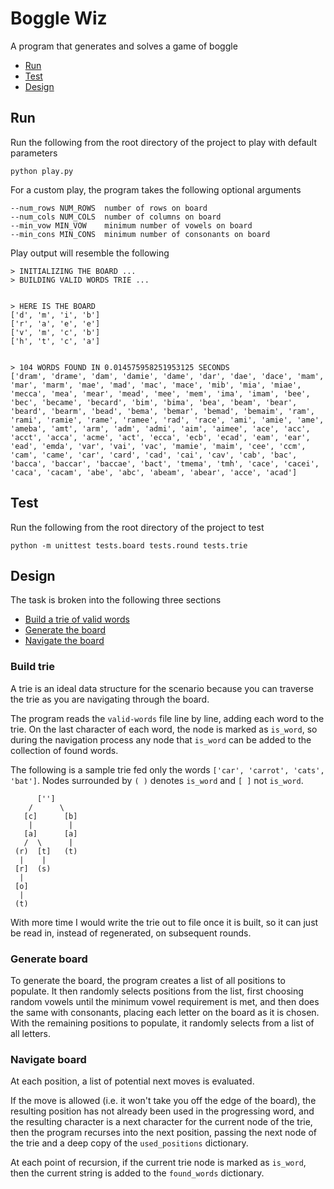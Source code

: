 # Boggle Wiz
A program that generates and solves a game of boggle

- [Run](#run)
- [Test](#test)
- [Design](#design)


## Run
Run the following from the root directory of the project to play with default parameters
```
python play.py
```

For a custom play, the program takes the following optional arguments
```
--num_rows NUM_ROWS  number of rows on board
--num_cols NUM_COLS  number of columns on board
--min_vow MIN_VOW    minimum number of vowels on board
--min_cons MIN_CONS  minimum number of consonants on board
```

Play output will resemble the following
```
> INITIALIZING THE BOARD ...
> BUILDING VALID WORDS TRIE ...


> HERE IS THE BOARD
['d', 'm', 'i', 'b']
['r', 'a', 'e', 'e']
['v', 'm', 'c', 'b']
['h', 't', 'c', 'a']


> 104 WORDS FOUND IN 0.014575958251953125 SECONDS
['dram', 'drame', 'dam', 'damie', 'dame', 'dar', 'dae', 'dace', 'mam', 'mar', 'marm', 'mae', 'mad', 'mac', 'mace', 'mib', 'mia', 'miae', 'mecca', 'mea', 'mear', 'mead', 'mee', 'mem', 'ima', 'imam', 'bee', 'bec', 'became', 'becard', 'bim', 'bima', 'bea', 'beam', 'bear', 'beard', 'bearm', 'bead', 'bema', 'bemar', 'bemad', 'bemaim', 'ram', 'rami', 'ramie', 'rame', 'ramee', 'rad', 'race', 'ami', 'amie', 'ame', 'ameba', 'amt', 'arm', 'adm', 'admi', 'aim', 'aimee', 'ace', 'acc', 'acct', 'acca', 'acme', 'act', 'ecca', 'ecb', 'ecad', 'eam', 'ear', 'ead', 'emda', 'var', 'vai', 'vac', 'mamie', 'maim', 'cee', 'ccm', 'cam', 'came', 'car', 'card', 'cad', 'cai', 'cav', 'cab', 'bac', 'bacca', 'baccar', 'baccae', 'bact', 'tmema', 'tmh', 'cace', 'cacei', 'caca', 'cacam', 'abe', 'abc', 'abeam', 'abear', 'acce', 'acad']
```

## Test
Run the following from the root directory of the project to test
```
python -m unittest tests.board tests.round tests.trie
```

## Design
The task is broken into the following three sections

- [Build a trie of valid words](#build-trie)
- [Generate the board](#generate-board)
- [Navigate the board](#navigate-board)

### Build trie
A trie is an ideal data structure for the scenario because you can traverse the trie as you are navigating through the board.

The program reads the `valid-words` file line by line, adding each word to the trie. On the last character of each word, the node is marked as `is_word`, so during the navigation process any node that `is_word` can be added to the collection of found words.


The following is a sample trie fed only the words `['car', 'carrot', 'cats', 'bat']`. Nodes surrounded by `( )` denotes `is_word` and `[ ]` not `is_word`.
```
      ['']
    /      \
   [c]      [b]
    |        |
   [a]      [a]
   /  \      |
 (r)  [t]   (t)   
  |    |
 [r]  (s)
  |
 [o]
  |
 (t)
```

With more time I would write the trie out to file once it is built, so it can just be read in, instead of regenerated, on subsequent rounds.

### Generate board
To generate the board, the program creates a list of all positions to populate. It then randomly selects positions from the list, first choosing random vowels until the minimum vowel requirement is met, and then does the same with consonants, placing each letter on the board as it is chosen. With the remaining positions to populate, it randomly selects from a list of all letters.

### Navigate board
At each position, a list of potential next moves is evaluated.

If the move is allowed (i.e. it won't take you off the edge of the board), the resulting position has not already been used in the progressing word, and the resulting character is a next character for the current node of the trie, then the program recurses into the next position, passing the next node of the trie and a deep copy of the `used_positions` dictionary.

At each point of recursion, if the current trie node is marked as `is_word`, then the current string is added to the `found_words` dictionary.
